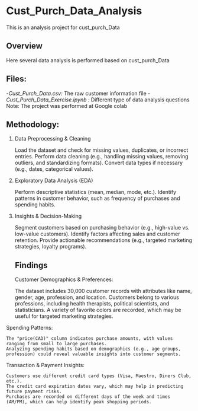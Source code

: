 # Cust_Purch_Data_Analysis
This is an analysis project for cust_purch_Data

## Overview 
Here several data analysis is performed based on cust_purch_Data

## Files:
-_Cust_Purch_Data.csv:_ The raw customer information file
-_Cust_Purch_Data_Exercise.ipynb :_ Different type of data analysis questions
Note: The project was performed at Google colab

## Methodology:
1. Data Preprocessing & Cleaning

    Load the dataset and check for missing values, duplicates, or incorrect entries.
    Perform data cleaning (e.g., handling missing values, removing outliers, and standardizing formats).
    Convert data types if necessary (e.g., dates, categorical values).

2. Exploratory Data Analysis (EDA)

    Perform descriptive statistics (mean, median, mode, etc.).
    Identify patterns in customer behavior, such as frequency of purchases and spending habits.

3. Insights & Decision-Making

    Segment customers based on purchasing behavior (e.g., high-value vs. low-value customers).
    Identify factors affecting sales and customer retention.
    Provide actionable recommendations (e.g., targeted marketing strategies, loyalty programs).

   ## Findings
   Customer Demographics & Preferences:

    The dataset includes 30,000 customer records with attributes like name, gender, age, profession, and location.
    Customers belong to various professions, including health therapists, political scientists, and statisticians.
    A variety of favorite colors are recorded, which may be useful for targeted marketing strategies.

Spending Patterns:

    The "price(CAD)" column indicates purchase amounts, with values ranging from small to large purchases.
    Analyzing spending habits based on demographics (e.g., age groups, profession) could reveal valuable insights into customer segments.

Transaction & Payment Insights:

    Customers use different credit card types (Visa, Maestro, Diners Club, etc.).
    The credit card expiration dates vary, which may help in predicting future payment risks.
    Purchases are recorded on different days of the week and times (AM/PM), which can help identify peak shopping periods.
   

